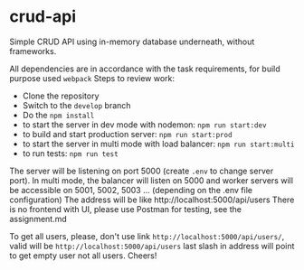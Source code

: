 # crud-api
Simple CRUD API using in-memory database underneath, without frameworks.

All dependencies are in accordance with the task requirements, for build purpose used `webpack`
Steps to review work:
- Clone the repository
- Switch to the `develop` branch
- Do the `npm install`
- to start the server in dev mode with nodemon: `npm run start:dev`
- to build and start production server: `npm run start:prod`
- to start the server in multi mode with load balancer: `npm run start:multi`
- to run tests: `npm run test`

The server will be listening on port 5000 (create `.env` to change server port).
In multi mode, the balancer will listen on 5000 and worker servers will be accessible on 5001, 5002, 5003 ... (depending on the .env file configuration)
The address will be like http://localhost:5000/api/users
There is no frontend with UI, please use Postman for testing, see the assignment.md

To get all users, please, don't use link `http://localhost:5000/api/users/`, valid will be `http://localhost:5000/api/users` last slash in address will point to get empty user not all users.
Cheers!

